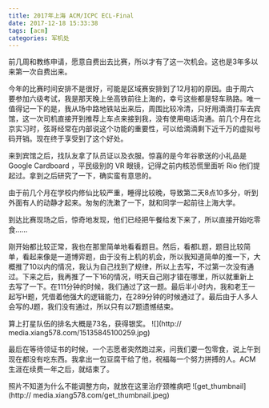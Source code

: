 ```yaml
---
title: 2017年上海 ACM/ICPC ECL-Final
date: 2017-12-18 15:33:38
tags: [acm]
categories: 军机处
---
```


前几周和教练申请，愿意自费出去比赛，所以才有了这一次机会。这也是3年多以来第一次自费出来。

今年的比赛时间安排不是很好，可能是区域赛安排到了12月初的原因。由于周六要参加六级考试，我是那天晚上坐高铁前往上海的，幸亏这些都是轻车熟路。唯一值得记一下的是，我从场中路地铁站出来后，周围比较冷清，只好用滴滴打车去宾馆，这一次司机直接开到推荐上车点来接到我，没有使用电话沟通。前几个月在北京实习时，弦哥经常在内部说这个功能的重要性，可以给滴滴剩下近千万的虚拟号码开销。现在终于享受到了这个好处。

来到宾馆之后，找队友拿了队员证以及衣服。惊喜的是今年谷歌送的小礼品是 Google Cardboard ，平民级别的 VR 眼镜，记得之前内核恐慌里面听 Rio 他们提起过。拿到之后研究了一下，确实蛮有意思的。

由于前几个月在学校内修仙比较严重，睡得比较晚，导致第二天8点10多分，听到外面有人的动静才起来。匆匆的洗漱了一下，就和同学一起前往上海大学。

到达比赛现场之后，惊奇地发现，他们已经把午餐给发下来了，所以直接开始吃零食……

刚开始都比较正常，我也在那里简单地看看题目。然后，看都L题，题目比较简单，看起来像是一道博弈题，由于没有上机的机会，所以我知道简单的推一下，大概推了10以内的情况，我认为自己找到了规律，所以上去写，不过第一次没有通过。下来之后，我再推了一下16的情况，明天自己刚才错在哪里，所以就重新上去写了一下。在111分钟的时候，我们通过了这一题。最后半小时内，我和老王一起写H题，凭借着他强大的逻辑能力，在289分钟的时候通过了。最后由于人多人会写的J题，我们没有通过，所以只有以7题遗憾结束。

算上打星队伍的排名大概是73名，获得银奖。
![](http://
media.xiang578.com/15135845100259.jpg)

最后在等待领证书的时候，一个志愿者突然跑过来，问我们要一包零食，说上午到现在都没有吃东西。我拿出一包豆腐干给了他，祝福每一个努力拼搏的人。ACM生涯在续费一年之后，就结束了。

照片不知道为什么不能调整方向，就放在这里治疗颈椎病吧
![get_thumbnail](http://
media.xiang578.com/get_thumbnail.jpeg)


